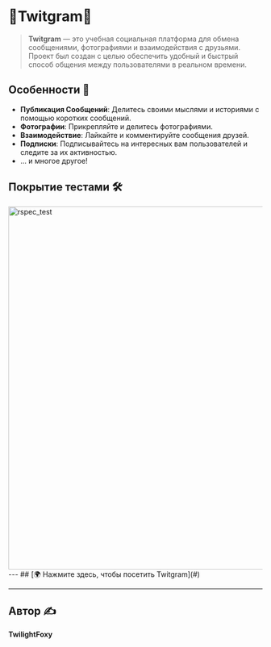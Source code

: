 # 🚀Twitgram🚀

> **Twitgram** — это учебная социальная платформа для обмена сообщениями, фотографиями и взаимодействия с друзьями. Проект был создан с целью обеспечить удобный и быстрый способ общения между пользователями в реальном времени.

## Особенности 🌟
- **Публикация Сообщений**: Делитесь своими мыслями и историями с помощью коротких сообщений.
- **Фотографии**: Прикрепляйте и делитесь фотографиями.
- **Взаимодействие**: Лайкайте и комментируйте сообщения друзей.
- **Подписки**: Подписывайтесь на интересных вам пользователей и следите за их активностью.
- ... и многое другое!

## Покрытие тестами 🛠️

<img width="720" alt="rspec_test" src="https://github.com/TwilightFoxy/jetruby_final_project/assets/62305710/20581d86-e638-48b2-b524-102ec98154b8">
---
## [🌍 Нажмите здесь, чтобы посетить Twitgram](#)

---

## Автор ✍️

**TwilightFoxy**
